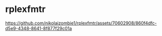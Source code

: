 # rplexfmtr


https://github.com/nikolaizombie1/rplexfmtr/assets/70602908/860f4dfc-d5e9-4348-8641-8f877f29c01a

